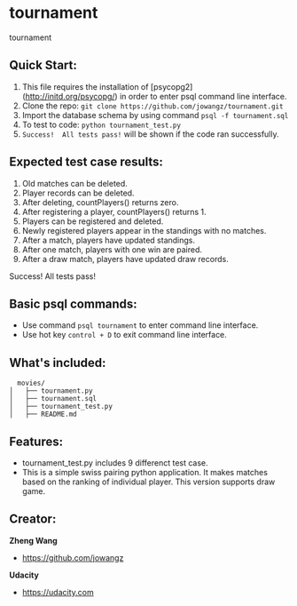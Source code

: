 # tournament
tournament

## Quick Start:

1. This file requires the installation of [psycopg2] (http://initd.org/psycopg/) in order to enter psql command line interface.
2. Clone the repo: ```git clone https://github.com/jowangz/tournament.git```
3. Import the database schema by using command ```psql -f tournament.sql```
4. To test to code: ```python tournament_test.py```
5. ```Success!  All tests pass!``` will be shown if the code ran successfully.

## Expected test case results:

1. Old matches can be deleted.
2. Player records can be deleted.
3. After deleting, countPlayers() returns zero.
4. After registering a player, countPlayers() returns 1.
5. Players can be registered and deleted.
6. Newly registered players appear in the standings with no matches.
7. After a match, players have updated standings.
8. After one match, players with one win are paired.
9. After a draw match, players have updated draw records.

Success!  All tests pass!

## Basic psql commands:

* Use command ```psql tournament``` to enter command line interface.
* Use hot key ```control + D``` to exit command line interface.

## What's included:

```
  movies/
│   ├── tournament.py
│   ├── tournament.sql
│   ├── tournament_test.py
│   ├── README.md
```

## Features:
  
* tournament_test.py includes 9 differenct test case.
* This is a simple swiss pairing python application. It makes matches based on
  the ranking of individual player. This version supports draw game.


## Creator:

**Zheng Wang**

* https://github.com/jowangz

**Udacity**

* https://udacity.com
